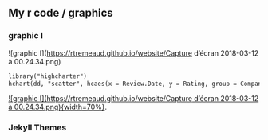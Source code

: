## My r code / graphics



### graphic I
![graphic I](https://rtremeaud.github.io/website/Capture d’écran 2018-03-12 à 00.24.34.png)
```markdown
library("highcharter")
hchart(dd, "scatter", hcaes(x = Review.Date, y = Rating, group = Company.Location))
```
[![graphic I](https://rtremeaud.github.io/website/Capture d’écran 2018-03-12 à 00.24.34.png){width=70%}](https://rtremeaud.github.io/website/graphics1.html).

### Jekyll Themes


